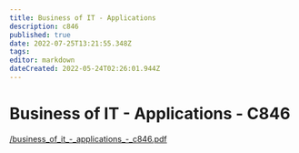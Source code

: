 ```yaml
---
title: Business of IT - Applications
description: c846
published: true
date: 2022-07-25T13:21:55.348Z
tags: 
editor: markdown
dateCreated: 2022-05-24T02:26:01.944Z
---
```


# Business of IT - Applications - C846
[/business\_of\_it\_-\_applications\_-\_c846.pdf](/business_of_it_-_applications_-_c846.pdf)